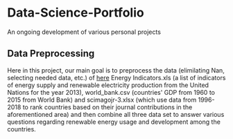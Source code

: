 # Data-Science-Portfolio
An ongoing development of various personal projects

## Data Preprocessing 
  Here in this project, our main goal is to preprocess the data (elimilating Nan, selecting needed data, etc.) of [here](https://github.com/alanmlchau/data-science-portfolio/blob/master/Energy%20Indicators.xls) Energy Indicators.xls (a list of indicators of energy supply and renewable electricity production from the United Nations for the year 2013), world_bank.csv (countries' GDP from 1960 to 2015 from World Bank) and scimagojr-3.xlsx (which use data from 1996-2018 to rank countries based on their journal contributions in the aforementioned area) and then combine all three data set to answer various questions regarding renewable energy usage and development among the countries.

